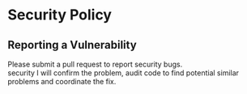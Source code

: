 # Security Policy

## Reporting a Vulnerability

Please submit a pull request to report security bugs.  
security
I will confirm the problem, audit code to find potential similar problems and coordinate the fix.
